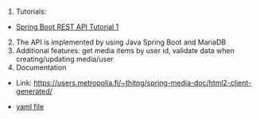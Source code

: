 
1. Tutorials: 

- [Spring Boot REST API Tutorial 1](https://www.youtube.com/watch?v=31KTdfRH6nY)

2. The API is implemented by using Java Spring Boot and MariaDB
3. Additional features: get media items by user id, validate data when creating/updating media/user
4. Documentation

- Link: https://users.metropolia.fi/~thitng/spring-media-doc/html2-client-generated/

- [yaml file](https://github.com/emintt/spring-boot-media/blob/main/src/main/resources/data/api-docs.yaml)

